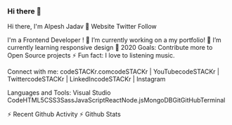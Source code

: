 ### Hi there 👋
Hi there, I'm Alpesh Jadav  👋
Website Twitter Follow

I'm a Frontend Developer !
🔭 I’m currently working on a my portfolio!
🌱 I’m currently learning responsive design
🥅 2020 Goals: Contribute more to Open Source projects
⚡ Fun fact: I love to listening music.


Connect with me:
codeSTACKr.comcodeSTACKr | YouTubecodeSTACKr | TwittercodeSTACKr | LinkedIncodeSTACKr | Instagram


Languages and Tools:
Visual Studio CodeHTML5CSS3SassJavaScriptReactNode.jsMongoDBGitGitHubTerminal


⚡ Recent Github Activity
⚡ Github Stats
